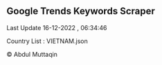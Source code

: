 

## Google Trends Keywords Scraper 
 
Last Update 16-12-2022 , 06:34:46

Country List :
VIETNAM.json



© Abdul Muttaqin 
